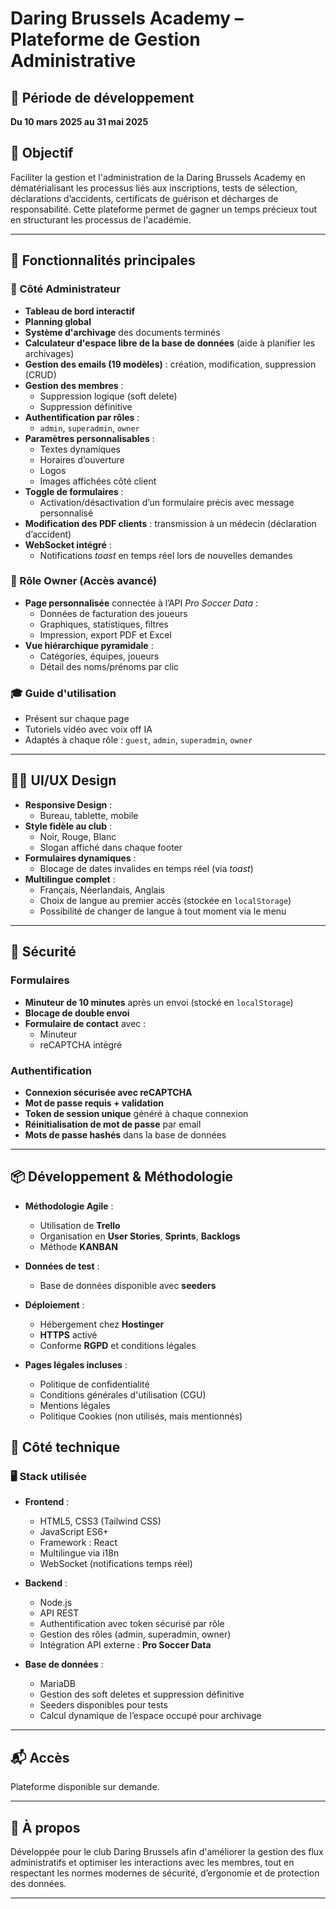# Daring Brussels Academy – Plateforme de Gestion Administrative

## 📅 Période de développement

**Du 10 mars 2025 au 31 mai 2025**

## 🎯 Objectif

Faciliter la gestion et l'administration de la Daring Brussels Academy en dématérialisant les processus liés aux inscriptions, tests de sélection, déclarations d’accidents, certificats de guérison et décharges de responsabilité. Cette plateforme permet de gagner un temps précieux tout en structurant les processus de l'académie.

---

## 🧩 Fonctionnalités principales

### 🔧 Côté Administrateur

- **Tableau de bord interactif**
- **Planning global**
- **Système d'archivage** des documents terminés
- **Calculateur d'espace libre de la base de données** (aide à planifier les archivages)
- **Gestion des emails (19 modèles)** : création, modification, suppression (CRUD)
- **Gestion des membres** :
  - Suppression logique (soft delete)
  - Suppression définitive
- **Authentification par rôles** :
  - `admin`, `superadmin`, `owner`
- **Paramètres personnalisables** :
  - Textes dynamiques
  - Horaires d’ouverture
  - Logos
  - Images affichées côté client
- **Toggle de formulaires** :
  - Activation/désactivation d’un formulaire précis avec message personnalisé
- **Modification des PDF clients** : transmission à un médecin (déclaration d’accident)
- **WebSocket intégré** :
  - Notifications _toast_ en temps réel lors de nouvelles demandes

### 👤 Rôle Owner (Accès avancé)

- **Page personnalisée** connectée à l’API _Pro Soccer Data_ :
  - Données de facturation des joueurs
  - Graphiques, statistiques, filtres
  - Impression, export PDF et Excel
- **Vue hiérarchique pyramidale** :
  - Catégories, équipes, joueurs
  - Détail des noms/prénoms par clic

### 🎓 Guide d'utilisation

- Présent sur chaque page
- Tutoriels vidéo avec voix off IA
- Adaptés à chaque rôle : `guest`, `admin`, `superadmin`, `owner`

---

## 🧑‍💻 UI/UX Design

- **Responsive Design** :
  - Bureau, tablette, mobile
- **Style fidèle au club** :
  - Noir, Rouge, Blanc
  - Slogan affiché dans chaque footer
- **Formulaires dynamiques** :
  - Blocage de dates invalides en temps réel (via _toast_)
- **Multilingue complet** :
  - Français, Néerlandais, Anglais
  - Choix de langue au premier accès (stockée en `localStorage`)
  - Possibilité de changer de langue à tout moment via le menu

---

## 🔐 Sécurité

### Formulaires

- **Minuteur de 10 minutes** après un envoi (stocké en `localStorage`)
- **Blocage de double envoi**
- **Formulaire de contact** avec :
  - Minuteur
  - reCAPTCHA intégré

### Authentification

- **Connexion sécurisée avec reCAPTCHA**
- **Mot de passe requis + validation**
- **Token de session unique** généré à chaque connexion
- **Réinitialisation de mot de passe** par email
- **Mots de passe hashés** dans la base de données

---

## 📦 Développement & Méthodologie

- **Méthodologie Agile** :

  - Utilisation de **Trello**
  - Organisation en **User Stories**, **Sprints**, **Backlogs**
  - Méthode **KANBAN**

- **Données de test** :

  - Base de données disponible avec **seeders**

- **Déploiement** :

  - Hébergement chez **Hostinger**
  - **HTTPS** activé
  - Conforme **RGPD** et conditions légales

- **Pages légales incluses** :
  - Politique de confidentialité
  - Conditions générales d'utilisation (CGU)
  - Mentions légales
  - Politique Cookies (non utilisés, mais mentionnés)

## 🔧 Côté technique

### 🖥️ Stack utilisée

- **Frontend** :

  - HTML5, CSS3 (Tailwind CSS)
  - JavaScript ES6+
  - Framework : React
  - Multilingue via i18n
  - WebSocket (notifications temps réel)

- **Backend** :

  - Node.js
  - API REST
  - Authentification avec token sécurisé par rôle
  - Gestion des rôles (admin, superadmin, owner)
  - Intégration API externe : **Pro Soccer Data**

- **Base de données** :
  - MariaDB
  - Gestion des soft deletes et suppression définitive
  - Seeders disponibles pour tests
  - Calcul dynamique de l’espace occupé pour archivage

---

## 📬 Accès

Plateforme disponible sur demande.

---

## 📎 À propos

Développée pour le club Daring Brussels afin d'améliorer la gestion des flux administratifs et optimiser les interactions avec les membres, tout en respectant les normes modernes de sécurité, d’ergonomie et de protection des données.

---

